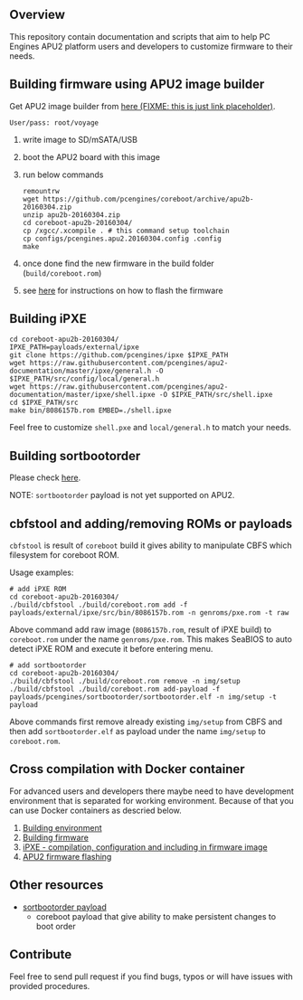 Overview
--------

This repository contain documentation and scripts that aim to help PC Engines
APU2 platform users and developers to customize firmware to their needs.

Building firmware using APU2 image builder
------------------------------------------

Get APU2 image builder from [here (FIXME: this is just link placeholder)]().

```
User/pass: root/voyage
```

1. write image to SD/mSATA/USB
2. boot the APU2 board with this image
3. run below commands

    ```
    remountrw
    wget https://github.com/pcengines/coreboot/archive/apu2b-20160304.zip
    unzip apu2b-20160304.zip
    cd coreboot-apu2b-20160304/
    cp /xgcc/.xcompile . # this command setup toolchain
    cp configs/pcengines.apu2.20160304.config .config
    make
    ```

4. once done find the new firmware in the build folder (`build/coreboot.rom`)
5. see [here](http://pcengines.ch/howto.htm#bios) for instructions on how to
   flash the firmware

Building iPXE
-------------

```
cd coreboot-apu2b-20160304/
IPXE_PATH=payloads/external/ipxe
git clone https://github.com/pcengines/ipxe $IPXE_PATH
wget https://raw.githubusercontent.com/pcengines/apu2-documentation/master/ipxe/general.h -O $IPXE_PATH/src/config/local/general.h
wget https://raw.githubusercontent.com/pcengines/apu2-documentation/master/ipxe/shell.ipxe -O $IPXE_PATH/src/shell.ipxe
cd $IPXE_PATH/src
make bin/8086157b.rom EMBED=./shell.ipxe
```

Feel free to customize `shell.pxe` and `local/general.h` to match your needs.

Building sortbootorder
----------------------

Please check [here](https://github.com/pcengines/sortbootorder).

NOTE: `sortbootorder` payload is not yet supported on APU2.

cbfstool and adding/removing ROMs or payloads
---------------------------------------------

`cbfstool` is result of `coreboot` build it gives ability to manipulate CBFS
which filesystem for coreboot ROM.

Usage examples:

```
# add iPXE ROM
cd coreboot-apu2b-20160304/
./build/cbfstool ./build/coreboot.rom add -f payloads/external/ipxe/src/bin/8086157b.rom -n genroms/pxe.rom -t raw
```

Above command add raw image (`8086157b.rom`, result of iPXE build) to
`coreboot.rom` under the name `genroms/pxe.rom`. This makes SeaBIOS to auto
detect iPXE ROM and execute it before entering menu.

```
# add sortbootorder
cd coreboot-apu2b-20160304/
./build/cbfstool ./build/coreboot.rom remove -n img/setup
./build/cbfstool ./build/coreboot.rom add-payload -f payloads/pcengines/sortbootorder/sortbootorder.elf -n img/setup -t payload
```

Above commands first remove already existing `img/setup` from CBFS and then add
`sortbootorder.elf` as payload under the name `img/setup` to `coreboot.rom`.

Cross compilation with Docker container
---------------------------------------

For advanced users and developers there maybe need to have development
environment that is separated for working environment. Because of that you can
use Docker containers as descried below.

1. [Building environment](docs/building_env.md)
2. [Building firmware](docs/building_firmware.md)
3. [iPXE - compilation, configuration and including in firmware image](docs/ipxe_compile.md)
4. [APU2 firmware flashing](docs/firmware_flashing.md)

Other resources
----------------

* [sortbootorder payload](https://github.com/pcengines/sortbootorder)
  - coreboot payload that give ability to make persistent changes to boot order

Contribute
----------

Feel free to send pull request if you find bugs, typos or will have issues with
provided procedures.
